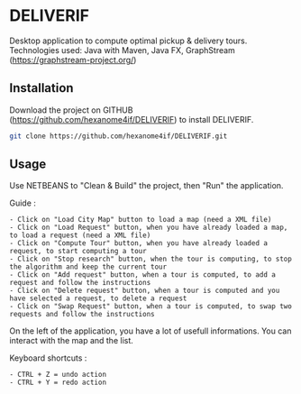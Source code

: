 # DELIVERIF
Desktop application to compute optimal pickup & delivery tours.
Technologies used: Java with Maven, Java FX, GraphStream (https://graphstream-project.org/)

## Installation

Download the project on GITHUB (https://github.com/hexanome4if/DELIVERIF) to install DELIVERIF.

```bash
git clone https://github.com/hexanome4if/DELIVERIF.git
```

## Usage

Use NETBEANS to "Clean & Build" the project, then "Run" the application.

Guide :

	- Click on "Load City Map" button to load a map (need a XML file)
	- Click on "Load Request" button, when you have already loaded a map, to load a request (need a XML file)
	- Click on "Compute Tour" button, when you have already loaded a request, to start computing a tour
	- Click on "Stop research" button, when the tour is computing, to stop the algorithm and keep the current tour 
	- Click on "Add request" button, when a tour is computed, to add a request and follow the instructions
	- Click on "Delete request" button, when a tour is computed and you have selected a request, to delete a request
	- Click on "Swap Request" button, when a tour is computed, to swap two requests and follow the instructions
	
On the left of the application, you have a lot of usefull informations.
You can interact with the map and the list.

Keyboard shortcuts :

	- CTRL + Z = undo action
	- CTRL + Y = redo action